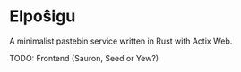 # Elpoŝigu

A minimalist pastebin service written in Rust with Actix Web.

TODO: Frontend (Sauron, Seed or Yew?)
